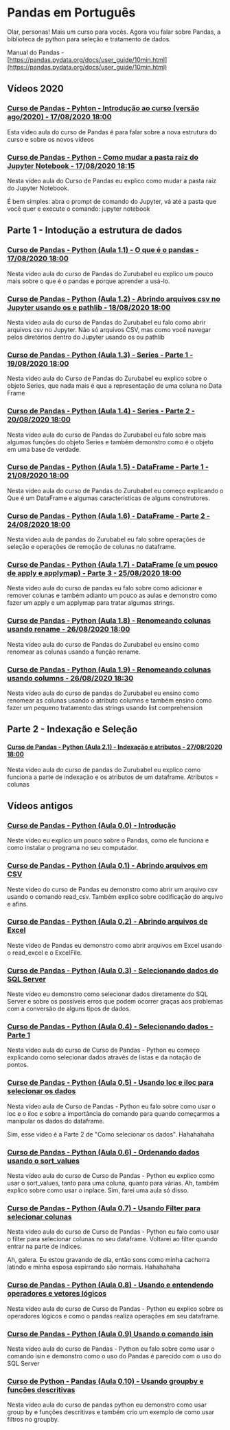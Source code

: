 # Pandas em Português

Olar, personas! Mais um curso para vocês. Agora vou falar sobre Pandas, a biblioteca de python para seleção e tratamento de dados.

Manual do Pandas - [https://pandas.pydata.org/docs/user_guide/10min.html](https://pandas.pydata.org/docs/user_guide/10min.html)

## Vídeos 2020

### [Curso de Pandas - Pyhton - Introdução ao curso (versão ago/2020) - 17/08/2020 18:00](https://youtu.be/1ua6uksg6wg)

Esta vídeo aula do curso de Pandas é para falar sobre a nova estrutura do curso e sobre os novos vídeos

### [Curso de Pandas - Python - Como mudar a pasta raiz do Jupyter Notebook - 17/08/2020 18:15](https://youtu.be/geoJEorV9lQ)

Nesta vídeo aula do Curso de Pandas eu explico como mudar a pasta raiz do Jupyter Notebook.

É bem simples: abra o prompt de comando do Jupyter, vá até a pasta que você quer e execute o comando: jupyter notebook

## Parte 1 - Intodução a estrutura de dados

### [Curso de Pandas - Python (Aula 1.1) - O que é o pandas - 17/08/2020 18:00](https://youtu.be/aikYohHcbLk)

Nesta vídeo aula do curso de Pandas do Zurubabel eu explico um pouco mais sobre o que é o pandas e porque aprender a usá-lo.

### [Curso de Pandas - Python (Aula 1.2) - Abrindo arquivos csv no Jupyter usando os e pathlib - 18/08/2020 18:00](https://youtu.be/DO8aFqPngOc)

Nesta vídeo aula do curso de Pandas do Zurubabel eu falo como abrir arquivos csv no Jupyter. Não só arquivos CSV, mas como você navegar pelos diretórios dentro do Jupyter usando os ou pathlib

### [Curso de Pandas - Python (Aula 1.3) - Series - Parte 1 - 19/08/2020 18:00](https://youtu.be/Pj0BWRl5zHw)

Nesta vídeo aula do Curso de Pandas do Zurubabel eu explico sobre o objeto Series, que nada mais é que a representação de uma coluna no Data Frame

### [Curso de Pandas - Python (Aula 1.4) - Series - Parte 2 - 20/08/2020 18:00](https://youtu.be/LA4MNC95ccQ)

Nesta vídeo aula do curso de Pandas do Zurubabel eu falo sobre mais algumas funções do objeto Series e também demonstro como é o objeto em uma base de verdade.

### [Curso de Pandas - Python (Aula 1.5) - DataFrame - Parte 1 - 21/08/2020 18:00](https://youtu.be/du9AL3kZEgs)

Nesta vídeo aula do curso de Pandas do Zurubabel eu começo explicando o Que é um DataFrame e algumas características de alguns construtores.

### [Curso de Pandas - Python (Aula 1.6) - DataFrame - Parte 2 - 24/08/2020 18:00](https://youtu.be/ZfXiC-20Ur0)

Nesta vídeo aula de pandas do Zurubabel eu falo sobre operações de seleção e operações de remoção de colunas no dataframe.

### [Curso de Pandas - Python (Aula 1.7) - DataFrame (e um pouco de apply e applymap) - Parte 3 - 25/08/2020 18:00](https://youtu.be/ij8-1HfoDPE)

Nesta vídeo aula do curso de pandas eu falo sobre como adicionar e remover colunas e também adianto um pouco as aulas e demonstro como fazer um apply e um applymap para tratar algumas strings.

### [Curso de Pandas - Python (Aula 1.8) - Renomeando colunas usando rename - 26/08/2020 18:00](https://youtu.be/U_nOQgHM0HM)

Nesta vídeo aula do curso de Pandas do Zurubabel eu ensino como renomear as colunas usando a função rename.

### [Curso de Pandas - Python (Aula 1.9) - Renomeando colunas usando columns - 26/08/2020 18:30](https://youtu.be/PKgiUuxf2Rs)

Nesta vídeo aula do curso de pandas do Zurubabel eu ensino como renomear as colunas usando o atributo columns e também ensino como fazer um pequeno tratamento das strings usando list comprehension

## Parte 2 - Indexação e Seleção

#### [Curso de Pandas - Python (Aula 2.1) - Indexação e atributos - 27/08/2020 18:00](https://youtu.be/WQ1oQQRyHi8)

Nesta vídeo aula do curso de pandas do Zurubabel eu explico como funciona a parte de indexação e os atributos de um dataframe. Atributos = colunas

## Vídeos antigos

### [Curso de Pandas - Python (Aula 0.0) - Introdução](https://www.youtube.com/watch?v=eQGEWo1vsKU)

Neste vídeo eu explico um pouco sobre o Pandas, como ele funciona e como instalar o programa no seu computador.

### [Curso de Pandas - Python (Aula 0.1) - Abrindo arquivos em CSV](https://www.youtube.com/watch?v=K1RLuCp_LvI)

Neste vídeo do curso de Pandas eu demonstro como abrir um arquivo csv usando o comando read_csv. Também explico sobre codificação do arquivo e afins.

### [Curso de Pandas - Python (Aula 0.2) - Abrindo arquivos de Excel](https://www.youtube.com/watch?v=1HhyfrcM_9k)

Neste vídeo de Pandas eu demonstro como abrir arquivos em Excel usando o read_excel e o ExcelFile.

### [Curso de Pandas - Python (Aula 0.3) - Selecionando dados do SQL Server](https://www.youtube.com/watch?v=jUqlihjX6Lg)

Neste vídeo eu demonstro como selecionar dados diretamente do SQL Server e sobre os possíveis erros que podem ocorrer graças aos problemas com a conversão de alguns tipos de dados.

### [Curso de Pandas - Python (Aula 0.4) - Selecionando dados - Parte 1](https://www.youtube.com/watch?v=qKQujkvMF_Y)

Nesta vídeo aula do curso de Curso de Pandas - Python eu começo explicando como selecionar dados através de listas e da notação de pontos.

### [Curso de Pandas - Python (Aula 0.5) - Usando loc e iloc para selecionar os dados](https://www.youtube.com/watch?v=02LxjqYtvfQ)

Nesta vídeo aula de Curso de Pandas - Python eu falo sobre como usar o loc e o iloc e sobre a importância do comando para quando começarmos a manipular os dados do dataframe.

Sim, esse vídeo é a Parte 2 de "Como selecionar os dados". Hahahahaha

### [Curso de Pandas - Python (Aula 0.6) - Ordenando dados usando o sort_values](https://www.youtube.com/watch?v=nM79d7rg96c)

Nesta vídeo aula do curso de Curso de Pandas - Python eu explico como usar o sort_values, tanto para uma coluna, quanto para várias. Ah, também explico sobre como usar o inplace. Sim, farei uma aula só disso.

### [Curso de Pandas - Python (Aula 0.7) - Usando Filter para selecionar colunas](https://www.youtube.com/watch?v=l_OFrpvRFv8)

Nesta vídeo aula do curso de Curso de Pandas - Python eu falo como usar o filter para selecionar colunas no seu dataframe. Voltarei ao filter quando entrar na parte de índices.

Ah, galera. Eu estou gravando de dia, então sons como minha cachorra latindo e minha esposa espirrando são normais. Hahahahaha

### [Curso de Pandas - Python (Aula 0.8) - Usando e entendendo operadores e vetores lógicos](https://youtu.be/R3voaEmKfi0)

Nesta vídeo aula do curso de Curso de Pandas - Python eu explico sobre os operadores lógicos e como o pandas realiza operações em seu dataframe.

### [Curso de Pandas - Python (Aula 0.9) Usando o comando isin](https://youtu.be/E7e74mqk54o)

Nesta vídeo aula do curso de Pandas - Python eu falo sobre como usar o comando isin e demonstro como o uso do Pandas é parecido com o uso do SQL Server

### [Curso de Python - Pandas (Aula 0.10) - Usando groupby e funções descritivas](https://youtu.be/N1r_NhQV2d8)

Nesta vídeo aula do curso de pandas python eu demonstro como usar group by e funções descritivas e também crio um exemplo de como usar filtros no groupby.

